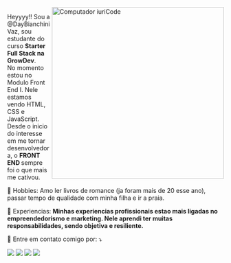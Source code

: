 <img src="https://raw.githubusercontent.com/MicaelliMedeiros/micaellimedeiros/master/image/computer-illustration.png" min-width="400px" max-width="400px" width="400px" align="right" alt="Computador iuriCode">

<p align="left"> 
  Heyyyy!! Sou a @DayBianchiniVaz, sou estudante do curso <strong>Starter Full Stack na GrowDev</strong>.<br>
  No momento estou no Modulo Front End I. Nele estamos vendo HTML, CSS e JavaScript. Desde o inicio do interesse em me tornar desenvolvedora, o <strong>FRONT END </strong> sempre foi o que mais me cativou. 
</p>

<p align="left">
  🦄 Hobbies: Amo ler livros de romance (ja foram mais de 20 esse ano), passar tempo de qualidade com minha filha e ir a praia.
</p>

<p align="left">
  💼 Experiencias: <strong> Minhas experiencias profissionais estao mais ligadas no empreendedorismo e marketing. Nele aprendi ter muitas responsabilidades, sendo objetiva e resiliente.  </strong>
</p>

<p align="left">
  💌 Entre em contato comigo por: ⤵️
</p>

<p align="left">
  <a href="#" alt="Gmail">
  <img src="https://img.shields.io/badge/-Gmail-FF0000?style=flat-square&labelColor=FF0000&logo=gmail&logoColor=white&link=dayanebianchinib@gmail.com" /></a>

  <a href="#" alt="Linkedin">
  <img src="https://img.shields.io/badge/-Linkedin-0e76a8?style=flat-square&logo=Linkedin&logoColor=white&link=(https://www.linkedin.com/in/dayane-bianchini-a416a8244/)" /></a>

  <a href="#" alt="WhatsApp">
  <img src="https://img.shields.io/badge/-WhatsApp-25d366?style=flat-square&labelColor=25d366&logo=whatsapp&logoColor=white&link=(http://api.whatsapp.com/send?1=pt_BR&phone=5500000000000)"/></a>


  <a href="#" alt="Instagram">
  <img src="https://img.shields.io/badge/-Instagram-DF0174?style=flat-square&labelColor=DF0174&logo=instagram&logoColor=white&link=(https://www.instagram.com/dbianchinii/)"/></a>
</p>  
